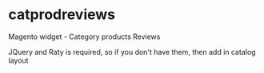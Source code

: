 catprodreviews
==============

Magento widget - Category products Reviews

JQuery and Raty is required, so if you don't have them, then add in catalog layout 
<action method="addJs"><script>jquery/jquery.min.js</script></action>
<action method="addJs"><script>jquery/jquery.raty.js</script></action>
